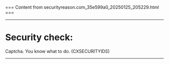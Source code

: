 === Content from securityreason.com_35e599a0_20250125_205229.html ===


---

# Security check:

Captcha. You know what to do. (CXSECURITYIDS)

---


